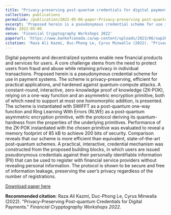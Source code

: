 ```yaml
---
title: "Privacy-preserving post-quantum credentials for digital payments"
collection: publications
permalink: /publication/2022-05-06-paper-Privacy-preserving post-quantum-credentials
excerpt: 'Proposed herein is a pseudonymous credential scheme for use in payment systems. The scheme is privacy-preserving, efficient for practical applications, and hardened against quantum-compute attacks.'
date: 2022-05-06
venue: 'Financial Crypptography Workshops 2022'
paperurl: 'https://www.bankofcanada.ca/wp-content/uploads/2023/06/swp2023-33.pdf'
citation: 'Raza Ali Kazmi, Duc-Phong Le, Cyrus Minwalla (2022). "Privacy-Preserving Post-quantum Credentials for Digital Payments", Financial Crypptography Workshops 2022.'
---
```

Digital payments and decentralized systems enable new financial products and services for users. A core challenge stems from the need to protect users from fraud and abuse while retaining privacy in individual transactions. Proposed herein is a pseudonymous credential scheme for use in payment systems. The scheme is privacy-preserving, efficient for practical applications, and hardened against quantum-compute attacks. A constant-round, interactive, zero-knowledge proof of knowledge (ZK-POK), relying on a one-way function and an asymmetric encryption primitive, both of which need to support at most one homomorphic addition, is presented. The scheme is instantiated with SWIFFT as a post-quantum one-way function and Ring Learning With Errors (RLWE) as a post-quantum asymmetric encryption primitive, with the protocol deriving its quantum-hardness from the properties of the underlying primitives. Performance of the ZK-POK instantiated with the chosen primitive was evaluated to reveal a memory footprint of 85 kB to achieve 200 bits of security. Comparison reveals that our scheme is more efficient than equivalent, state-of-the-art post-quantum schemes. A practical, interactive, credential mechanism was constructed from the proposed building blocks, in which users are issued pseudonymous credentials against their personally identifiable information (PII) that can be used to register with financial service providers without revealing personal information. The protocol is shown to be secure and free of information leakage, preserving the user’s privacy regardless of the number of registrations.

[Download paper here](https://www.bankofcanada.ca/wp-content/uploads/2023/06/swp2023-33.pdf)

**Recommended citation**: Raza Ali Kazmi, Duc-Phong Le, Cyrus Minwalla (2022). "Privacy-Preserving Post-quantum Credentials for Digital Payments." <i>Financial Crypptography Workshops 2022</i>. 